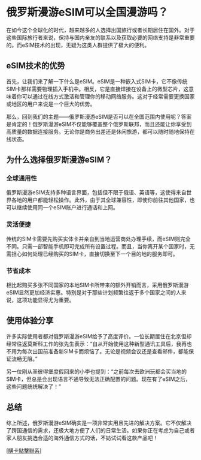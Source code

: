 # 俄罗斯漫游eSIM可以全国漫游吗？

在如今这个全球化的时代，越来越多的人选择出国旅行或者长期居住在国外。对于这些国际旅行者来说，保持与国内亲友的联系以及获取必要的网络支持是非常重要的。而eSIM技术的出现，无疑为这类人群提供了极大的便利。

## eSIM技术的优势

首先，让我们来了解一下什么是eSIM。eSIM是一种嵌入式SIM卡，它不像传统SIM卡那样需要物理插入手机中。相反，它是直接焊接在设备上的微型芯片，这意味着你可以通过在线方式激活和管理你的移动网络服务。这对于经常需要更换国家或地区的用户来说是一个巨大的优势。

那么，回到我们的主题——俄罗斯漫游eSIM是否可以在全国范围内使用呢？答案是肯定的！俄罗斯漫游eSIM不仅能够覆盖整个俄罗斯联邦，而且还能让你享受到高质量的数据连接服务。无论你是商务出差还是休闲旅游，都可以随时随地保持在线状态。

## 为什么选择俄罗斯漫游eSIM？

### 全球通用性

俄罗斯漫游eSIM支持多种语言界面，包括但不限于俄语、英语等，这使得来自世界各地的用户都能轻松操作。此外，由于其全球兼容性，即使你前往其他国家，也可以继续使用同一个eSIM账户进行通话和上网。

### 灵活便捷

传统的SIM卡需要先购买实体卡并亲自到当地运营商处办理手续，而eSIM则完全不同。只需一部智能手机即可完成所有设置过程。而且，当你离开某个国家时，无需担心如何处理已经购买的SIM卡，直接切换至下一个目的地的服务即可。

### 节省成本

相比起购买多张不同国家的本地SIM卡所带来的额外开销而言，采用俄罗斯漫游eSIM显然更加经济实惠。特别是对于那些计划频繁往返于多个国家之间的人来说，这项功能显得尤为重要。

## 使用体验分享

许多实际使用者都对俄罗斯漫游eSIM给予了高度评价。一位长期居住在北京但却经常往返莫斯科工作的张先生表示：“自从开始使用这种新型通讯工具后，我再也不用为每次出国前准备新SIM卡而烦恼了。无论是视频会议还是查看邮件，都能保证流畅无阻。”

另一位刚从圣彼得堡度假回来的小李也提到：“之前每次去欧洲玩都会买当地的SIM卡，但总是会出现语言不通导致无法正确配置的问题。现在有了eSIM之后，这些问题统统解决了！”

## 总结

综上所述，俄罗斯漫游eSIM确实是一项非常实用且先进的解决方案。它不仅解决了跨国通信的需求，还极大地方便了人们的日常生活。如果你正在考虑为自己或者家人朋友挑选合适的海外通信方式的话，不妨试试看这款产品吧！

[[購卡點擊聯系](https://t.me/s/esim1088)]